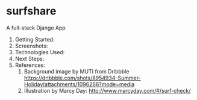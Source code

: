 # surfshare
A full-stack Django App
1. Getting Started:
2. Screenshots:
3. Technologies Used:
4. Next Steps:
5. References:
   1. Background image by MUTI from Dribbble https://dribbble.com/shots/8954934-Summer-Holiday/attachments/1096266?mode=media
   2. Illustration by Marcy Day: http://www.marcyday.com/#/surf-check/